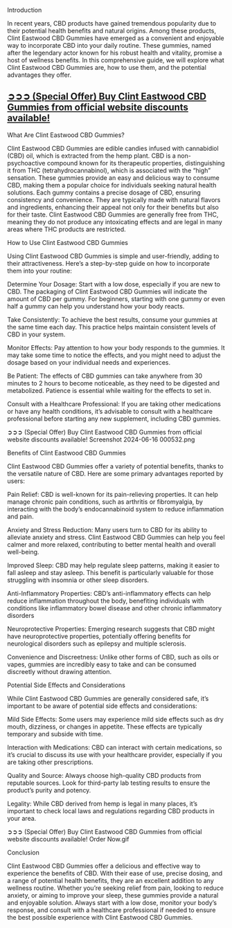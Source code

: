Introduction

In recent years, CBD products have gained tremendous popularity due to their potential health benefits and natural origins. Among these products, Clint Eastwood CBD Gummies have emerged as a convenient and enjoyable way to incorporate CBD into your daily routine. These gummies, named after the legendary actor known for his robust health and vitality, promise a host of wellness benefits. In this comprehensive guide, we will explore what Clint Eastwood CBD Gummies are, how to use them, and the potential advantages they offer. 

<h2><a href="https://sales24hour.com/05e2">➲➲➲ (Special Offer) Buy Clint Eastwood CBD Gummies from official website discounts available!</a></h2>

What Are Clint Eastwood CBD Gummies?

Clint Eastwood CBD Gummies are edible candies infused with cannabidiol (CBD) oil, which is extracted from the hemp plant. CBD is a non-psychoactive compound known for its therapeutic properties, distinguishing it from THC (tetrahydrocannabinol), which is associated with the “high” sensation. These gummies provide an easy and delicious way to consume CBD, making them a popular choice for individuals seeking natural health solutions. Each gummy contains a precise dosage of CBD, ensuring consistency and convenience. They are typically made with natural flavors and ingredients, enhancing their appeal not only for their benefits but also for their taste. Clint Eastwood CBD Gummies are generally free from THC, meaning they do not produce any intoxicating effects and are legal in many areas where THC products are restricted. 

 

How to Use Clint Eastwood CBD Gummies

Using Clint Eastwood CBD Gummies is simple and user-friendly, adding to their attractiveness. Here’s a step-by-step guide on how to incorporate them into your routine:

Determine Your Dosage: Start with a low dose, especially if you are new to CBD. The packaging of Clint Eastwood CBD Gummies will indicate the amount of CBD per gummy. For beginners, starting with one gummy or even half a gummy can help you understand how your body reacts.

Take Consistently: To achieve the best results, consume your gummies at the same time each day. This practice helps maintain consistent levels of CBD in your system.

Monitor Effects: Pay attention to how your body responds to the gummies. It may take some time to notice the effects, and you might need to adjust the dosage based on your individual needs and experiences.

Be Patient: The effects of CBD gummies can take anywhere from 30 minutes to 2 hours to become noticeable, as they need to be digested and metabolized. Patience is essential while waiting for the effects to set in.

Consult with a Healthcare Professional: If you are taking other medications or have any health conditions, it’s advisable to consult with a healthcare professional before starting any new supplement, including CBD gummies.

 

➲➲➲ (Special Offer) Buy Clint Eastwood CBD Gummies from official website discounts available!
Screenshot 2024-06-16 000532.png

 

Benefits of Clint Eastwood CBD Gummies 

Clint Eastwood CBD Gummies offer a variety of potential benefits, thanks to the versatile nature of CBD. Here are some primary advantages reported by users:

Pain Relief: CBD is well-known for its pain-relieving properties. It can help manage chronic pain conditions, such as arthritis or fibromyalgia, by interacting with the body’s endocannabinoid system to reduce inflammation and pain.

Anxiety and Stress Reduction: Many users turn to CBD for its ability to alleviate anxiety and stress. Clint Eastwood CBD Gummies can help you feel calmer and more relaxed, contributing to better mental health and overall well-being.

Improved Sleep: CBD may help regulate sleep patterns, making it easier to fall asleep and stay asleep. This benefit is particularly valuable for those struggling with insomnia or other sleep disorders.

Anti-Inflammatory Properties: CBD’s anti-inflammatory effects can help reduce inflammation throughout the body, benefiting individuals with conditions like inflammatory bowel disease and other chronic inflammatory disorders

Neuroprotective Properties: Emerging research suggests that CBD might have neuroprotective properties, potentially offering benefits for neurological disorders such as epilepsy and multiple sclerosis.

Convenience and Discreetness: Unlike other forms of CBD, such as oils or vapes, gummies are incredibly easy to take and can be consumed discreetly without drawing attention. 

 

Potential Side Effects and Considerations

While Clint Eastwood CBD Gummies are generally considered safe, it’s important to be aware of potential side effects and considerations:

Mild Side Effects: Some users may experience mild side effects such as dry mouth, dizziness, or changes in appetite. These effects are typically temporary and subside with time.

Interaction with Medications: CBD can interact with certain medications, so it’s crucial to discuss its use with your healthcare provider, especially if you are taking other prescriptions.

Quality and Source: Always choose high-quality CBD products from reputable sources. Look for third-party lab testing results to ensure the product’s purity and potency.

Legality: While CBD derived from hemp is legal in many places, it’s important to check local laws and regulations regarding CBD products in your area.

 

➲➲➲ (Special Offer) Buy Clint Eastwood CBD Gummies from official website discounts available!
Order Now.gif

 

Conclusion

Clint Eastwood CBD Gummies offer a delicious and effective way to experience the benefits of CBD. With their ease of use, precise dosing, and a range of potential health benefits, they are an excellent addition to any wellness routine. Whether you’re seeking relief from pain, looking to reduce anxiety, or aiming to improve your sleep, these gummies provide a natural and enjoyable solution. Always start with a low dose, monitor your body’s response, and consult with a healthcare professional if needed to ensure the best possible experience with Clint Eastwood CBD Gummies.
